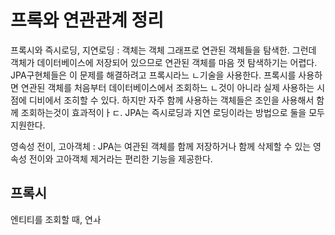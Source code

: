 # 프록와 연관관계 정리 
프록시와 즉시로딩, 지연로딩 : 객체는 객체 그래프로 연관된 객체들을 탐색한. 그런데 객체가 데이터베이스에 저장되어 있으므로 연관된 객체를 마음 껏 탐색하기는 어렵다. 
JPA구현체들은 이 문제를 해결하려고 프록시라느 ㄴ기술을 사용한다. 프록시를 사용하면 연관된 객체를 처음부터 데이터베이스에서 조회하느 ㄴ것이 아니라 실제 사용하는 시점에 디비에서 조히할 수 있다. 하지만 자주 함께 사용하는 객체들은 조인을 사용해서 함께 조회하는것이 효과적이ㅏㄷ. 
JPA는 즉시로딩과 지연 로딩이라는 방법으로 둘을 모두 지원한다. 

영속성 전이, 고아객체 : JPA는 여관된 객체를 함께 저장하거나 함께 삭제할 수 있는 영속성 전이와 고아객체 제거라는 편리한 기능을 제공한다.
## 프록시
엔티티를 조회할 때, 연ㅘ
